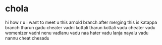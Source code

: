 # chola
hi how r u
i want to  meet u
this arnold branch after merging
this is katappa branch
tharun gadu cheater vadni kottali
tharun kottali vadu cheater
vadu womenizer vadni nenu vadlanu vadu naa hater
vadu lanja nayalu vadu nannu cheat chesadu




